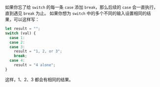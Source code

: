 如果你忘了给 `switch` 的每一条 `case` 添加 `break`，那么后续的 `case` 会一直执行，直到遇见 `break` 为止。 如果你想为 `switch` 中的多个不同的输入设置相同的结果，可以这样写：

```js
let result = "";
switch (val) {
  case 1:
  case 2:
  case 3:
    result = "1, 2, or 3";
    break;
  case 4:
    result = "4 alone";
}
```

这样，1、2、3 都会有相同的结果。
